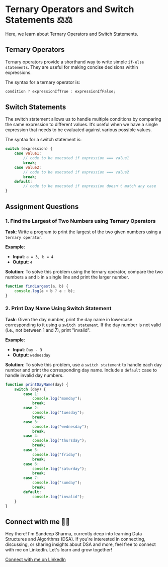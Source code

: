 # Ternary Operators and Switch Statements ⚖️⚖️

Here, we learn about Ternary Operators and Switch Statements.

## Ternary Operators

Ternary operators provide a shorthand way to write simple `if-else statements`. They are useful for making concise decisions within expressions.

The syntax for a ternary operator is:

```javascript
condition ? expressionIfTrue : expressionIfFalse;
```

## Switch Statements

The switch statement allows us to handle multiple conditions by comparing the same expression to different values. It’s useful when we have a single expression that needs to be evaluated against various possible values.

The syntax for a switch statement is:

```javascript
switch (expression) {
    case value1:
        // code to be executed if expression === value1
        break;
    case value2:
        // code to be executed if expression === value2
        break;
    default:
        // code to be executed if expression doesn't match any case
}
```

## Assignment Questions

### 1. Find the Largest of Two Numbers using Ternary Operators

**Task**: Write a program to print the largest of the two given numbers using a `ternary operator`.

**Example**:
- **Input**: `a = 3, b = 4`
- **Output**: `4`

**Solution**: 
To solve this problem using the ternary operator, compare the two numbers `a` and `b` in `a` single line and print the larger number.

```javascript
function findLargest(a, b) {
    console.log(a > b ? a : b);
}
```

### 2. Print Day Name Using Switch Statement

**Task**: Given the day number, print the day name in lowercase corresponding to it using a `switch statement`. If the day number is not valid (i.e., not between 1 and 7), print "invalid".

**Example**:
- **Input**: `Day - 3`
- **Output**: `wednesday`

**Solution**: 
To solve this problem, use a `switch statement` to handle each day number and print the corresponding day name. Include a `default` case to handle invalid day numbers.

```javascript
function printDayName(day) {
    switch (day) {
        case 1:
            console.log("monday");
            break;
        case 2:
            console.log("tuesday");
            break;
        case 3:
            console.log("wednesday");
            break;
        case 4:
            console.log("thursday");
            break;
        case 5:
            console.log("friday");
            break;
        case 6:
            console.log("saturday");
            break;
        case 7:
            console.log("sunday");
            break;
        default:
            console.log("invalid");
    }
}
```

## Connect with me 🎉🎉

Hey there! I'm Sandeep Sharma, currently deep into learning Data Structures and Algorithms (DSA). If you're interested in connecting, discussing, or sharing insights about DSA and more, feel free to connect with me on LinkedIn. Let's learn and grow together!

[Connect with me on LinkedIn](https://www.linkedin.com/in/devsandeepsharma/)